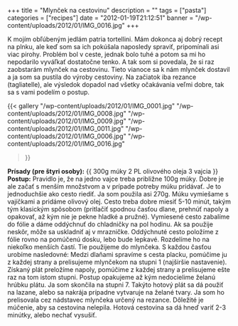+++
title = "Mlynček na cestovinu"
description = ""
tags = ["pasta"]
categories = ["recipes"]
date = "2012-01-19T21:12:51"
banner = "/wp-content/uploads/2012/01/IMG_0016.jpg"
+++

K mojím obľúbeným jedlám patria tortellini. Mám dokonca aj dobrý recept na plnku, ale keď som sa ich pokúšala naposledy spraviť, pripomínali asi viac pirohy. Problém bol v ceste, jednak
bolo tuhé a potom sa mi ho nepodarilo vyváľkať dostatočne tenko. A tak som si povedala, že si raz
zaobstarám mlynček na cestovinu. Tieto vianoce sa k nám mlynček dostavil a ja som sa pustila do
výroby cestoviny. Na začiatok iba rezance (tagliatelle), ale výsledok dopadol nad všetky očakávania
veľmi dobre, tak sa s vami podelím o postup.

{{< gallery
    "/wp-content/uploads/2012/01/IMG_0001.jpg"
    "/wp-content/uploads/2012/01/IMG_0008.jpg"
    "/wp-content/uploads/2012/01/IMG_0009.jpg"
    "/wp-content/uploads/2012/01/IMG_0011.jpg"
    "/wp-content/uploads/2012/01/IMG_0006.jpg"
    "/wp-content/uploads/2012/01/IMG_0016.jpg"
>}}

**Prísady (pre štyri osoby):**
{{ 300g múky
2 PL olivového oleja
3 vajcia }}
**Postup:**
Pravidlo je, že na jedno vajce treba približne 100g múky. Dobre je ale začať s menším množstvom a v
prípade potreby múku pridávať. Je to jednoduchšie ako cesto riediť. Ja som použila asi 270g. Múku
vymiešame s vajíčkami a pridáme olivový olej. Cesto treba dobre miesiť 5-10 minút, takým tým
klasickým spôsobom (pritlačiť spodnou časťou dlane, prehnúť napoly a opakovať, až kým nie je pekne
hladké a pružné). Vymiesené cesto zabalíme do fólie a dáme oddýchnuť do chladničky na pol hodinu.
Ak sa použije neskôr, môže sa uskladniť aj v mrazničke. Oddýchnuté cesto položíme z fólie rovno na
pomúčenú dosku, lebo bude lepkavé. Rozdelíme ho na niekoľko menších častí. Tie použijeme do
mlynčeka. S každou časťou urobíme nasledovné: Medzi dlaňami spravíme s cesta placku, pomúčime ju z
každej strany a prelisujeme mlynčekom na stupni 1 (najširšie nastavenie). Získaný plát preložíme
napoly, pomúčime z každej strany a prelisujeme ešte raz na tom istom stupni. Postup opakujeme až
kým nedocielime želanú hrúbku plátu. Ja som skončila na stupni 7.  Takýto hotový plát sa dá použiť
na lazane, alebo sa nakrája prípadne vytvaruje na želané tvary. Ja som ho prelisovala cez nádstavec
mlynčeka určený na rezance. Dôležité je múčenie, aby sa cestovina nelepila. Hotová cestovina sa dá
hneď variť 2-3 minútky, alebo nechať vysušiť.
